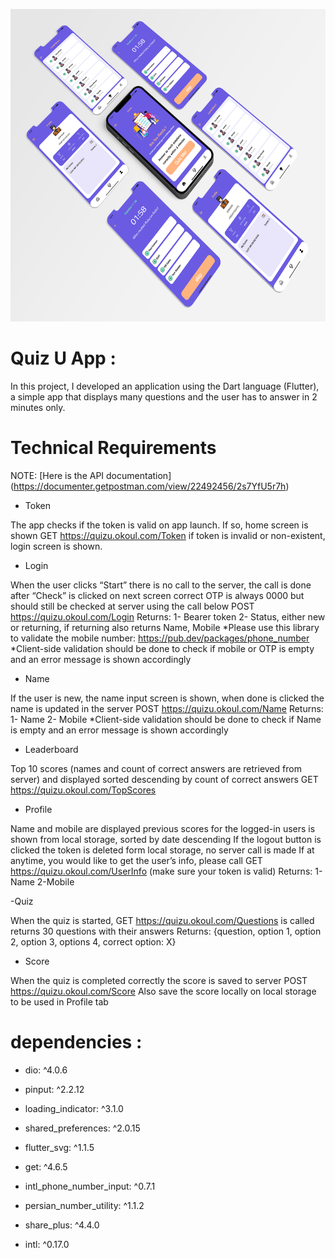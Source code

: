 

<p align="center">
    <a href="">
        <img src="./example/poster.png" height="500px">
    </a>
</p>

# Quiz U App :

In this project, I developed an application using the Dart language (Flutter), a simple app that displays many questions and the user has to answer in 2 minutes only.


# Technical Requirements

NOTE: [Here is the API documentation] (https://documenter.getpostman.com/view/22492456/2s7YfU5r7h)

- Token

The app checks if the token is valid on app launch. If so, home screen is shown
GET https://quizu.okoul.com/Token
if token is invalid or non-existent, login screen is shown.

- Login

When the user clicks “Start” there is no call to the server, the call is done after “Check” is clicked on next screen
correct OTP is always 0000 but should still be checked at server using the call below
POST https://quizu.okoul.com/Login
Returns:
1- Bearer token
2- Status, either new or returning, if returning also returns Name, Mobile
*Please use this library to validate the mobile number:
https://pub.dev/packages/phone_number
*Client-side validation should be done to check if mobile or OTP is empty and an error message is shown accordingly

- Name

If the user is new, the name input screen is shown, when done is clicked the name is updated in the server
POST https://quizu.okoul.com/Name
Returns:
1- Name
2- Mobile
*Client-side validation should be done to check if Name is empty and an error message is shown accordingly

- Leaderboard

Top 10 scores (names and count of correct answers are retrieved from server) and displayed sorted descending by count of correct answers
GET https://quizu.okoul.com/TopScores

- Profile

Name and mobile are displayed
previous scores for the logged-in users is shown from local storage, sorted by date descending
If the logout button is clicked the token is deleted form local storage, no server call is made
If at anytime, you would like to get the user’s info, please call GET https://quizu.okoul.com/UserInfo (make sure your token is valid)
Returns:
1-Name
2-Mobile

-Quiz

When the quiz is started, GET https://quizu.okoul.com/Questions is called returns 30 questions with their answers Returns:
{question, option 1, option 2, option 3, options 4, correct option: X}

- Score

When the quiz is completed correctly the score is saved to server
POST https://quizu.okoul.com/Score
Also save the score locally on local storage to be used in Profile tab



# dependencies :
  - dio: ^4.0.6

  - pinput: ^2.2.12

  - loading_indicator: ^3.1.0

  - shared_preferences: ^2.0.15

  - flutter_svg: ^1.1.5

  - get: ^4.6.5

  - intl_phone_number_input: ^0.7.1

  - persian_number_utility: ^1.1.2

  - share_plus: ^4.4.0

  - intl: ^0.17.0




